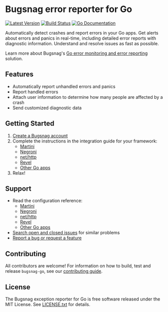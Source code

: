 # Bugsnag error reporter for Go
[![Latest Version](http://img.shields.io/github/release/bugsnag/bugsnag-go.svg?style=flat-square)](https://github.com/bugsnag/bugsnag-go/releases)
[![Build Status](https://travis-ci.com/bugsnag/bugsnag-go.svg?branch=master)](https://travis-ci.com/bugsnag/bugsnag-go?branch=master)
[![Go Documentation](http://img.shields.io/badge/godoc-documentation-blue.svg?style=flat-square)](http://godoc.org/github.com/bugsnag/bugsnag-go)

Automatically detect crashes and report errors in your Go apps. Get alerts about errors and panics in real-time, including detailed error reports with diagnostic information. Understand and resolve issues as fast as possible.

Learn more about Bugsnag's [Go error monitoring and error reporting](https://www.bugsnag.com/platforms/go-lang-error-reporting/) solution.

## Features

* Automatically report unhandled errors and panics
* Report handled errors
* Attach user information to determine how many people are affected by a crash
* Send customized diagnostic data

## Getting Started

1. [Create a Bugsnag account](https://bugsnag.com)
2. Complete the instructions in the integration guide for your framework:
    * [Martini](https://docs.bugsnag.com/platforms/go/martini)
    * [Negroni](https://docs.bugsnag.com/platforms/go/negroni)
    * [net/http](https://docs.bugsnag.com/platforms/go/net-http)
    * [Revel](https://docs.bugsnag.com/platforms/go/revel)
    * [Other Go apps](https://docs.bugsnag.com/platforms/go/other)
3. Relax!

## Support

* Read the configuration reference:
    * [Martini](https://docs.bugsnag.com/platforms/go/martini/configuration-options/)
    * [Negroni](https://docs.bugsnag.com/platforms/go/negroni/configuration-options/)
    * [net/http](https://docs.bugsnag.com/platforms/go/net-http/configuration-options/)
    * [Revel](https://docs.bugsnag.com/platforms/go/revel/configuration-options/)
    * [Other Go apps](https://docs.bugsnag.com/platforms/go/other/configuration-options/)
* [Search open and closed issues](https://github.com/bugsnag/bugsnag-go/issues?utf8=✓&q=is%3Aissue) for similar problems
* [Report a bug or request a feature](https://github.com/bugsnag/bugsnag-go/issues/new)

## Contributing

All contributors are welcome! For information on how to build, test and release `bugsnag-go`, see our [contributing guide](CONTRIBUTING.md).


## License

The Bugsnag exception reporter for Go is free software released under the MIT License. See [LICENSE.txt](LICENSE.txt) for details.
